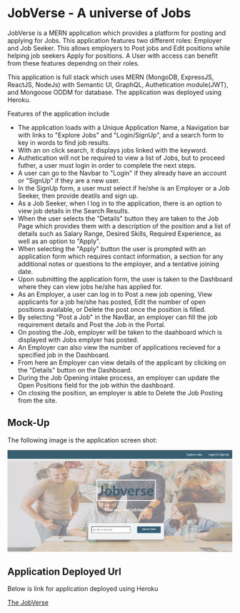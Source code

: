# JobVerse - A universe of Jobs
JobVerse is a MERN application which provides a platform for posting and applying for Jobs. This application features two different roles: Employer and Job Seeker. This allows employers to Post jobs and Edit positions while helping job seekers Apply for positions. A User with access can benefit from these features dependng on their roles.

This application is full stack which uses MERN (MongoDB, ExpressJS, ReactJS, NodeJs) with Semantic UI, GraphQL, Authetication module(JWT), and Mongoose ODDM for database. The application was deployed using Heroku.

Features of the application include
* The application loads with a Unique Application Name, a Navigation bar with links to "Explore Jobs" and "Login/SignUp", and a search form to key in words to find job results.
* With an on click search, it displays jobs linked with the keyword.
* Authetication will not be required to view a list of Jobs, but to proceed futher, a user must login in order to complete the next steps.
* A user can go to the Navbar to "Login" if they already have an account or "SignUp" if they are a new user.
* In the SignUp form, a user must select if he/she is an Employer or a Job Seeker, then provide deatils and sign up.
* As a Job Seeker, when I log in to the application, there is an option to view job details in the Search Results. 
* When the user selects the "Details" button they are taken to the Job Page which provides them with a description of the position and a list of details such as Salary Range, Desired Skills, Required Experience, as well as an option to "Apply".
* When selecting the "Apply" button the user is prompted with an application form which requires contact information, a section for any additional notes or questions to the employer, and a tentative joining date.
* Upon submitting the application form, the user is taken to the Dashboard where they can view jobs he/she has applied for.
* As an Employer, a user can log in to Post a new job opening, View applicants for a job he/she has posted, Edit the number of open positions available, or Delete the post once the position is filled.
* By selecting "Post a Job" in the NavBar, an employer can fill the job requirement details and Post the Job in the Portal.
* On posting the Job, employer will be taken to the daahboard which is displayed with Jobs emplyer has posted.
* An Employer can also view the number of applications recieved for a specified job in the Dashboard.
* From here an Employer can view details of the applicant by clicking on the "Details" button on the Dashboard.
* During the Job Opening intake process, an employer can update the Open Positions field for the job within the dashboard.
* On closing the position, an employer is able to Delete the Job Posting from the site.


## Mock-Up

The following image is the application screen shot:

![Screen shot shows the application mock up](./Assets/JobVerse.PNG)

## Application Deployed Url

Below is link for application deployed using Heroku

[The JobVerse](https://jobverse.herokuapp.com/)





